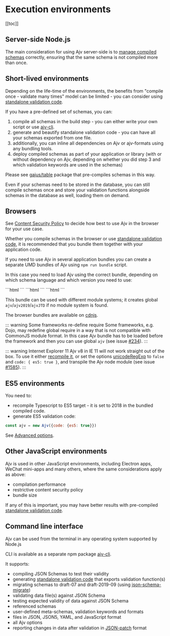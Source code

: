 # Execution environments

[[toc]]

## Server-side Node.js

The main consideration for using Ajv server-side is to [manage compiled schemas](./managing-schemas) correctly, ensuring that the same schema is not compiled more than once.

## Short-lived environments

Depending on the life-time of the environments, the benefits from "compile once - validate many times" model can be limited - you can consider using [standalone validation code](../standalone).

If you have a pre-defined set of schemas, you can:

1. compile all schemas in the build step - you can either write your own script or use [ajv-cli](https://github.com/ajv-validator/ajv).
2. generate and beautify standalone validation code - you can have all your schemas exported from one file.
3. additionally, you can inline all dependencies on Ajv or ajv-formats using any bundling tools.
4. deploy compiled schemas as part of your application or library (with or without dependency on Ajv, depending on whether you did step 3 and which validation keywords are used in the schemas)

Please see [gajus/table](https://github.com/gajus/table) package that pre-compiles schemas in this way.

Even if your schemas need to be stored in the database, you can still compile schemas once and store your validation functions alongside schemas in the database as well, loading them on demand.

## Browsers

See [Content Security Policy](../security.md#content-security-policy) to decide how best to use Ajv in the browser for your use case.

Whether you compile schemas in the browser or use [standalone validation code](../standalone), it is recommended that you bundle them together with your application code.

If you need to use Ajv in several application bundles you can create a separate UMD bundles of Ajv using `npm run bundle` script.

In this case you need to load Ajv using the correct bundle, depending on which schema language and which version you need to use:

<code-group>
<code-block title="JSON Schema (draft-07)">
```html
<script src="bundle/ajv7.min.js"></script>
<script>
  ;(function () {
    const Ajv = window.ajv7
    const ajv = new Ajv()
  })()
</script>
```
</code-block>

<code-block title="JSON Schema (draft-2019-09)">
```html
<script src="bundle/ajv2019.min.js"></script>
<script>
  ;(function () {
    const Ajv = window.ajv2019
    const ajv = new Ajv()
  })()
</script>
```
</code-block>

<code-block title="JSON Type Definition">
```html
<script src="bundle/ajvJTD.min.js"></script>
<script>
  ;(function () {
    const Ajv = window.ajvJTD
    const ajv = new Ajv()
  })()
</script>
```
</code-block>
</code-group>

This bundle can be used with different module systems; it creates global `ajv`/`ajv2019`/`ajvJTD` if no module system is found.

The browser bundles are available on [cdnjs](https://cdnjs.com/libraries/ajv).

::: warning Some frameworks re-define require
Some frameworks, e.g. Dojo, may redefine global require in a way that is not compatible with CommonJS module format. In this case Ajv bundle has to be loaded before the framework and then you can use global `ajv` (see issue [#234](https://github.com/ajv-validator/ajv/issues/234)).
:::

::: warning Internet Explorer 11
Ajv v8 in IE 11 will not work straight out of the box. To use it either [recompile it](../standalone.md), or set the options [unicodeRegExp](../options.md#unicoderegexp) to `false` and `code: { es5: true }`, and transpile the Ajv node module (see issue [#1585](https://github.com/ajv-validator/ajv/issues/1585#issuecomment-832486204)).
:::

## ES5 environments

You need to:

- recompile Typescript to ES5 target - it is set to 2018 in the bundled compiled code.
- generate ES5 validation code:

```javascript
const ajv = new Ajv({code: {es5: true}})
```

See [Advanced options](https://github.com/ajv-validator/ajv/blob/master/docs/api.md#advanced-options).

## Other JavaScript environments

Ajv is used in other JavaScript environments, including Electron apps, WeChat mini-apps and many others, where the same considerations apply as above:

- compilation performance
- restrictive content security policy
- bundle size

If any of this is important, you may have better results with pre-compiled [standalone validation code](../standalone).

## Command line interface

Ajv can be used from the terminal in any operating system supported by Node.js

CLI is available as a separate npm package [ajv-cli](https://github.com/ajv-validator/ajv-cli).

It supports:

- compiling JSON Schemas to test their validity
- generating [standalone validation code](./docs/standalone.md) that exports validation function(s)
- migrating schemas to draft-07 and draft-2019-09 (using [json-schema-migrate](https://github.com/epoberezkin/json-schema-migrate))
- validating data file(s) against JSON Schema
- testing expected validity of data against JSON Schema
- referenced schemas
- user-defined meta-schemas, validation keywords and formats
- files in JSON, JSON5, YAML, and JavaScript format
- all Ajv options
- reporting changes in data after validation in [JSON-patch](https://datatracker.ietf.org/doc/rfc6902/) format
